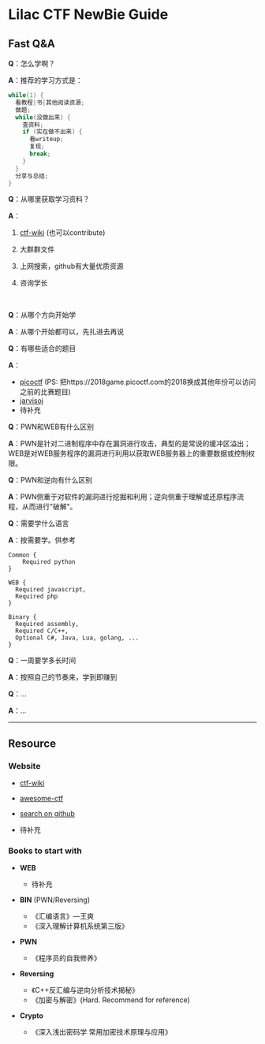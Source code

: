 # Lilac CTF NewBie Guide



## Fast Q&A

**Q**：怎么学啊？

**A**：推荐的学习方式是：

```c
while(1) {
  看教程|书|其他阅读资源;
  做题;
  while(没做出来) {
    查资料;
    if (实在做不出来) {
      看writeup;
      复现;
      break;
    }
  }
  分享与总结;
}
```



**Q**：从哪里获取学习资料？

**A**：

 1. [ctf-wiki](https://ctf-wiki.github.io/ctf-wiki/) (也可以contribute)

 2. 大群群文件

 3. 上网搜索，github有大量优质资源

 4. 咨询学长

    ​	

**Q**：从哪个方向开始学

**A**：从哪个开始都可以，先扎进去再说



**Q**：有哪些适合的题目

**A**：

- [picoctf](https://picoctf.com) (PS: 把https://2018game.picoctf.com的2018换成其他年份可以访问之前的比赛题目)
- [jarvisoj](https://www.jarvisoj.com/challenges)
- 待补充



**Q**：PWN和WEB有什么区别

**A**：PWN是针对二进制程序中存在漏洞进行攻击，典型的是常说的缓冲区溢出；WEB是对WEB服务程序的漏洞进行利用以获取WEB服务器上的重要数据或控制权限。



**Q**：PWN和逆向有什么区别

**A**：PWN侧重于对软件的漏洞进行挖掘和利用；逆向侧重于理解或还原程序流程，从而进行"破解"。



**Q**：需要学什么语言

**A**：按需要学。供参考

```
Common {
	Required python  
}

WEB {
  Required javascript,
  Required php
}

Binary {
  Required assembly,
  Required C/C++,
  Optional C#, Java, Lua, golang, ...
}
```



**Q**：一周要学多长时间

**A**：按照自己的节奏来，学到即赚到



**Q**：...

**A**：...



-----

## Resource

### Website

- [ctf-wiki](https://ctf-wiki.github.io/ctf-wiki/)

- [awesome-ctf](https://github.com/apsdehal/awesome-ctf#tutorials)

- [search on github](https://github.com/search?q=awesome+ctf)
- 待补充



### Books to start with

- **WEB**
  - 待补充
- **BIN** (PWN/Reversing)
  - 《汇编语言》—王爽
  - 《深入理解计算机系统第三版》

- **PWN**
  - 《程序员的自我修养》
- **Reversing**
  - 《C++反汇编与逆向分析技术揭秘》
  - 《加密与解密》(Hard. Recommend for reference)
- **Crypto**
  - 《深入浅出密码学 常用加密技术原理与应用》





